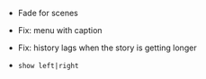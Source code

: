 * Fade for scenes

* Fix: menu with caption

* Fix: history lags when the story is getting longer

* `show left|right`
